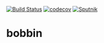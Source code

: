 [![Build Status](https://travis-ci.org/woodcomputing/bobbin.svg?branch=master)](https://travis-ci.org/woodcomputing/bobbin)
[![codecov](https://codecov.io/gh/woodcomputing/bobbin/branch/master/graph/badge.svg)](https://codecov.io/gh/woodcomputing/bobbin)
[![Sputnik](https://sputnik.ci/conf/badge)](https://sputnik.ci/app#/builds/woodcomputing/bobbin)
# bobbin
